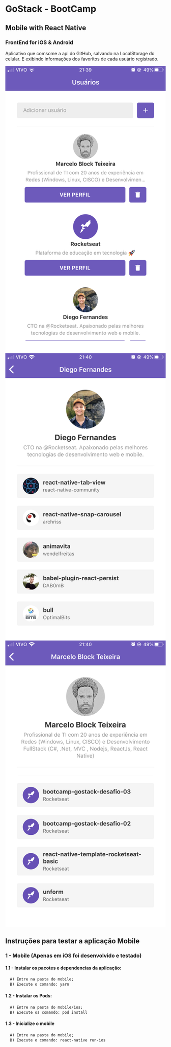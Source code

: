 # GoStack - BootCamp
## Mobile with React Native
### FrontEnd for iOS & Android
Aplicativo que comsome a api do GitHub, salvando na LocalStorage do celular.
E exibindo informações dos favoritos de cada usuário registrado.

![alt text](https://github.com/marcelochb/GitHubMobile/blob/master/assets/IMG_0203.PNG)
![alt text](https://github.com/marcelochb/GitHubMobile/blob/master/assets/IMG_0204.PNG)
![alt text](https://github.com/marcelochb/GitHubMobile/blob/master/assets/IMG_0205.PNG)

## Instruções para testar a aplicação Mobile

### 1 - Mobile (Apenas em iOS foi desenvolvido e testado)      

   #### 1.1 - Instalar os pacotes e dependencias da aplicação:
      A) Entre na pasta do mobile;
      B) Execute o comando: yarn

   #### 1.2 - Instalar os Pods:
      A) Entre na pasta do mobile/ios;
      B) Execute os comando: pod install
      
   #### 1.3 - Inicialize o mobile
      A) Entre na pasta do mobile;
      B) Execute o comando: react-native run-ios
